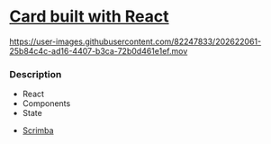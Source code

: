 # [Card built with React](https://frontendella.github.io/Card_built_with_React/)



https://user-images.githubusercontent.com/82247833/202622061-25b84c4c-ad16-4407-b3ca-72b0d461e1ef.mov



### Description

* React
* Components
* State



- [Scrimba](https://scrimba.com/allcourses)




